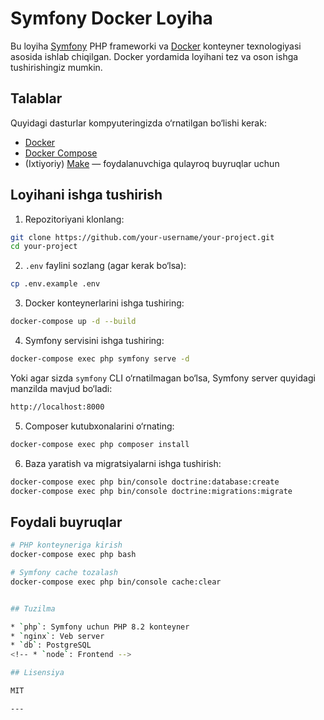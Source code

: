 # Symfony Docker Loyiha

Bu loyiha [Symfony](https://symfony.com/) PHP frameworki va [Docker](https://www.docker.com/) konteyner texnologiyasi asosida ishlab chiqilgan. Docker yordamida loyihani tez va oson ishga tushirishingiz mumkin.

## Talablar

Quyidagi dasturlar kompyuteringizda o‘rnatilgan bo‘lishi kerak:

- [Docker](https://www.docker.com/get-started)
- [Docker Compose](https://docs.docker.com/compose/)
- (Ixtiyoriy) [Make](https://www.gnu.org/software/make/) — foydalanuvchiga qulayroq buyruqlar uchun

## Loyihani ishga tushirish

1. Repozitoriyani klonlang:

```bash
git clone https://github.com/your-username/your-project.git
cd your-project
````

2. `.env` faylini sozlang (agar kerak bo‘lsa):

```bash
cp .env.example .env
```

3. Docker konteynerlarini ishga tushiring:

```bash
docker-compose up -d --build
```

4. Symfony servisini ishga tushiring:

```bash
docker-compose exec php symfony serve -d
```

Yoki agar sizda `symfony` CLI o‘rnatilmagan bo‘lsa, Symfony server quyidagi manzilda mavjud bo‘ladi:

```bash
http://localhost:8000
```

5. Composer kutubxonalarini o‘rnating:

```bash
docker-compose exec php composer install
```

6. Baza yaratish va migratsiyalarni ishga tushirish:

```bash
docker-compose exec php bin/console doctrine:database:create
docker-compose exec php bin/console doctrine:migrations:migrate
```

## Foydali buyruqlar

```bash
# PHP konteyneriga kirish
docker-compose exec php bash

# Symfony cache tozalash
docker-compose exec php bin/console cache:clear


## Tuzilma

* `php`: Symfony uchun PHP 8.2 konteyner
* `nginx`: Veb server
* `db`: PostgreSQL
<!-- * `node`: Frontend -->

## Lisensiya

MIT

---

```
